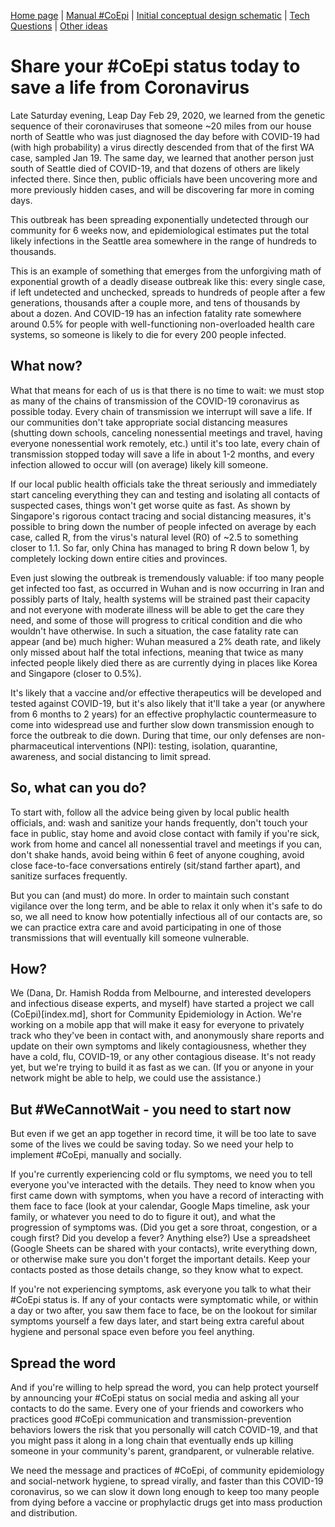 [Home page](https://co-epi.github.io/website/) | [Manual #CoEpi](diy.md) | [Initial conceptual design schematic](documents/flu-smart/FluSmart_Visio.pdf) | [Tech Questions](tech-questions.md) | [Other ideas](webapp-poc.md)

# Share your #CoEpi status today to save a life from Coronavirus
Late Saturday evening, Leap Day Feb 29, 2020, we learned from the genetic sequence of their coronaviruses that someone ~20 miles from our house north of Seattle who was just diagnosed the day before with COVID-19 had (with high probability) a virus directly descended from that of the first WA case, sampled Jan 19. The same day, we learned that another person just south of Seattle died of COVID-19, and that dozens of others are likely infected there. Since then, public officials have been uncovering more and more previously hidden cases, and will be discovering far more in coming days.

This outbreak has been spreading exponentially undetected through our community for 6 weeks now, and epidemiological estimates put the total likely infections in the Seattle area somewhere in the range of hundreds to thousands.

This is an example of something that emerges from the unforgiving math of exponential growth of a deadly disease outbreak like this: every single case, if left undetected and unchecked, spreads to hundreds of people after a few generations, thousands after a couple more, and tens of thousands by about a dozen. And COVID-19 has an infection fatality rate somewhere around 0.5% for people with well-functioning non-overloaded health care systems, so someone is likely to die for every 200 people infected.

## What now?
What that means for each of us is that there is no time to wait: we must stop as many of the chains of transmission of the COVID-19 coronavirus as possible today. Every chain of transmission we interrupt will save a life. If our communities don't take appropriate social distancing measures (shutting down schools, canceling nonessential meetings and travel, having everyone nonessential work remotely, etc.) until it's too late, every chain of transmission stopped today will save a life in about 1-2 months, and every infection allowed to occur will (on average) likely kill someone.

If our local public health officials take the threat seriously and immediately start canceling everything they can and testing and isolating all contacts of suspected cases, things won't get worse quite as fast. As shown by Singapore's rigorous contact tracing and social distancing measures, it's possible to bring down the number of people infected on average by each case, called R, from the virus's natural level (R0) of ~2.5 to something closer to 1.1. So far, only China has managed to bring R down below 1, by completely locking down entire cities and provinces.

Even just slowing the outbreak is tremendously valuable: if too many people get infected too fast, as occurred in Wuhan and is now occurring in Iran and possibly parts of Italy, health systems will be strained past their capacity and not everyone with moderate illness will be able to get the care they need, and some of those will progress to critical condition and die who wouldn't have otherwise. In such a situation, the case fatality rate can appear (and be) much higher: Wuhan measured a 2% death rate, and likely only missed about half the total infections, meaning that twice as many infected people likely died there as are currently dying in places like Korea and Singapore (closer to 0.5%).

It's likely that a vaccine and/or effective therapeutics will be developed and tested against COVID-19, but it's also likely that it'll take a year (or anywhere from 6 months to 2 years) for an effective prophylactic countermeasure to come into widespread use and further slow down transmission enough to force the outbreak to die down. During that time, our only defenses are non-pharmaceutical interventions (NPI): testing, isolation, quarantine, awareness, and social distancing to limit spread.

## So, what can you do?
To start with, follow all the advice being given by local public health officials, and: wash and sanitize your hands frequently, don't touch your face in public, stay home and avoid close contact with family if you're sick, work from home and cancel all nonessential travel and meetings if you can, don't shake hands, avoid being within 6 feet of anyone coughing, avoid close face-to-face conversations entirely (sit/stand farther apart), and sanitize surfaces frequently.

But you can (and must) do more. In order to maintain such constant vigilance over the long term, and be able to relax it only when it's safe to do so, we all need to know how potentially infectious all of our contacts are, so we can practice extra care and avoid participating in one of those transmissions that will eventually kill someone vulnerable.

## How?
We (Dana, Dr. Hamish Rodda from Melbourne, and interested developers and infectious disease experts, and myself) have started a project we call (CoEpi)[index.md], short for Community Epidemiology in Action. We're working on a mobile app that will make it easy for everyone to privately track who they've been in contact with, and anonymously share reports and update on their own symptoms and likely contagiousness, whether they have a cold, flu, COVID-19, or any other contagious disease. It's not ready yet, but we're trying to build it as fast as we can. (If you or anyone in your network might be able to help, we could use the assistance.)

## But #WeCannotWait - you need to start now
But even if we get an app together in record time, it will be too late to save some of the lives we could be saving today. So we need your help to implement #CoEpi, manually and socially.

If you're currently experiencing cold or flu symptoms, we need you to tell everyone you've interacted with the details. They need to know when you first came down with symptoms, when you have a record of interacting with them face to face (look at your calendar, Google Maps timeline, ask your family, or whatever you need to do to figure it out), and what the progression of symptoms was. (Did you get a sore throat, congestion, or a cough first? Did you develop a fever? Anything else?) Use a spreadsheet (Google Sheets can be shared with your contacts), write everything down, or otherwise make sure you don't forget the important details. Keep your contacts posted as those details change, so they know what to expect.

If you're not experiencing symptoms, ask everyone you talk to what their #CoEpi status is. If any of your contacts were symptomatic while, or within a day or two after, you saw them face to face, be on the lookout for similar symptoms yourself a few days later, and start being extra careful about hygiene and personal space even before you feel anything.

## Spread the word
And if you're willing to help spread the word, you can help protect yourself by announcing your #CoEpi status on social media and asking all your contacts to do the same. Every one of your friends and coworkers who practices good #CoEpi communication and transmission-prevention behaviors lowers the risk that you personally will catch COVID-19, and that you might pass it along in a long chain that eventually ends up killing someone in your community's parent, grandparent, or vulnerable relative.

We need the message and practices of #CoEpi, of community epidemiology and social-network hygiene, to spread virally, and faster than this COVID-19 coronavirus, so we can slow it down long enough to keep too many people from dying before a vaccine or prophylactic drugs get into mass production and distribution.
